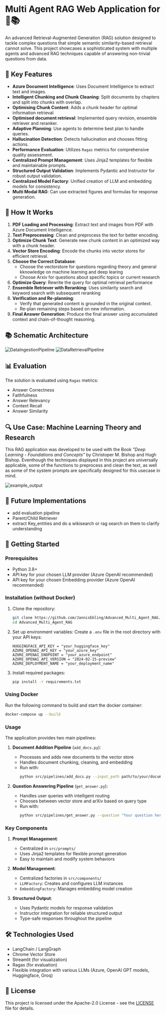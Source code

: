 # Multi Agent RAG Web Application for  🧠📚

An advanced Retrieval-Augmented Generation (RAG) solution designed to tackle complex questions that simple semantic similarity-based retrieval cannot solve. This project showcases a sophisticated system with multiple agents and advanced RAG techniques capable of answering non-trivial questions from data.


## 🌟 Key Features

- **Azure Document Intelligence**: Uses Document Intelligence to extract text and images.
- **Intelligent Chunking and Chunk Cleaning**: Split documents by chapters and split into chunks with overlap.
- **Optimising Chunk Content**: Adds a chunk header for optimal information retrieval
- **Optimised document retrieval**: Implemented query revision, ensemble retriever and reranker.
- **Adaptive Planning**: Use agents to determine best plan to handle queries.
- **Hallucination Detection**: Detects hallucination and chooses fitting actions.
- **Performance Evaluation**: Utilizes `Ragas` metrics for comprehensive quality assessment.
- **Centralized Prompt Management**: Uses Jinja2 templates for flexible and maintainable prompts.
- **Structured Output Validation**: Implements Pydantic and Instructor for robust output validation.
- **Centralized Model Factory**: Unified creation of LLM and embedding models for consistency.
- **Multi Modal RAG**: Can use extracted figures and formulas for response generation.



## 🧠 How It Works

1. **PDF Loading and Processing**: Extract text and images from PDF with Azure Document Intelligence.
2. **Text Preprocessing**: Clean and preprocess the text for better encoding.
3. **Optimize Chunk Text**: Generate new chunk content in an optimized way with a chunk header.
4. **Vector Store Encoding**: Encode the chunks into vector stores for efficient retrieval.
5. **Choose the Correct Database**:
   - Choose the vectorstore for questions regarding theory and general kknowledge on machine learning and deep learing
   - Choose Arxiv for questions about specific topics or current research
6. **Optimize Query**: Rewrite the query for optimal retrieval performance
7. **Ensemble Retriever with Reranking**: Uses similarity search and keyword search with subsequent reranking
8. **Verification and Re-planning**:
   - Verify that generated content is grounded in the original context.
   - Re-plan remaining steps based on new information.
9. **Final Answer Generation**: Produce the final answer using accumulated context and chain-of-thought reasoning.


## 📚 Schematic Architecture

![DataIngestionPipeline](references/images/dataingestionpipeline.png)
![DataRetrievalPipeline](references/images/dataretrievalpipeline.png)


## 📊 Evaluation

The solution is evaluated using `Ragas` metrics:
- Answer Correctness
- Faithfulness
- Answer Relevancy
- Context Recall
- Answer Similarity


## 🔍 Use Case: Machine Learning Theory and Research

This RAG application was developed to be used with the Book *"Deep Learning - Foundations and Concepts"* by Christoper M. Bishop and Hugh Bishop. Eventhough the techniques displayed in this project are universally applicable, some of the functions to preprocess and clean the text, as well as some of the system prompts are specifically designed for this usecase in mind.

![example_output](references/images/example_output.png)


## 🌟 Future Implementations

- add evaluation pipeline
- Parent/Child Retriever
- extract Key_entities and do a wikisearch or rag search on them to clarify understanding


## 🚀 Getting Started

### Prerequisites

- Python 3.8+
- API key for your chosen LLM provider (Azure OpenAI recommended)
- API key for your chosen Embedding provider (Azure OpenAI recommended)


### Installation (without Docker)

1. Clone the repository:
   ```sh
   git clone https://github.com/JannisEbling/Advanced_Multi_Agent_RAG.git
   cd Advanced_Multi_Agent_RAG
   ```

2. Set up environment variables:
   Create a `.env` file in the root directory with your API keys: 
   ```
   HUGGINGFACE_API_KEY = "your_huggingface_key"
   AZURE_OPENAI_API_KEY = "your_azure_key"
   AZURE_OPENAI_ENDPOINT = "your_azure_endpoint"
   AZURE_OPENAI_API_VERSION = "2024-02-15-preview"
   AZURE_DEPLOYMENT_NAME = "your_deployment_name"
   ```

3. Install required packages:
   ```sh
   pip install -r requirements.txt
   ```


### Using Docker
Run the following command to build and start the docker container:
```sh
docker-compose up --build
```


### Usage

The application provides two main pipelines:

1. **Document Addition Pipeline** (`add_docs.py`):
   - Processes and adds new documents to the vector store
   - Handles document chunking, cleaning, and embedding
   - Run with:
     ```sh
     python src/pipelines/add_docs.py --input_path path/to/your/document.pdf
     ```

2. **Question Answering Pipeline** (`get_answer.py`):
   - Handles user queries with intelligent routing
   - Chooses between vector store and arXiv based on query type
   - Run with:
     ```sh
     python src/pipelines/get_answer.py --question "Your question here"
     ```


### Key Components

1. **Prompt Management**:
   - Centralized in `src/prompts/`
   - Uses Jinja2 templates for flexible prompt generation
   - Easy to maintain and modify system behaviors

2. **Model Management**:
   - Centralized factories in `src/components/`
   - `LLMFactory`: Creates and configures LLM instances
   - `EmbeddingFactory`: Manages embedding model creation

3. **Structured Output**:
   - Uses Pydantic models for response validation
   - Instructor integration for reliable structured output
   - Type-safe responses throughout the pipeline


## 🛠️ Technologies Used

- LangChain / LangGraph
- Chrome Vector Store
- Streamlit (for visualization)
- Ragas (for evaluation)
- Flexible integration with various LLMs (Azure, OpenAI GPT models, Huggingface, Groq)


## 📄 License

This project is licensed under the Apache-2.0 License - see the [LICENSE](LICENSE) file for details.
